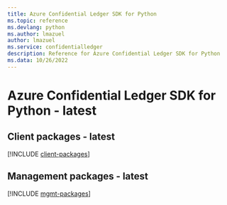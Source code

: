 ```yaml
---
title: Azure Confidential Ledger SDK for Python
ms.topic: reference
ms.devlang: python
ms.author: lmazuel
author: lmazuel
ms.service: confidentialledger
description: Reference for Azure Confidential Ledger SDK for Python
ms.data: 10/26/2022
---
```

# Azure Confidential Ledger SDK for Python - latest

## Client packages - latest
[!INCLUDE [client-packages](confidential-ledger-client-index.md)]
## Management packages - latest
[!INCLUDE [mgmt-packages](confidential-ledger-mgmt-index.md)]